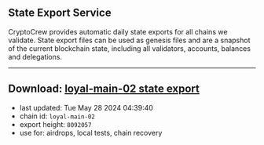 ## State Export Service
CryptoCrew provides automatic daily state exports for all chains we validate. State export files can be used as genesis files and are a snapshot of the current blockchain state, including all validators, accounts, balances and delegations.

---
**Download: [loyal-main-02 state export](https://dl-eu2.ccvalidators.com/SERVICE/loyal/loyal-main-02_export_8092057.json)**
---

- last updated: Tue May 28 2024 04:39:40
- chain id: `loyal-main-02`
- export height: `8092057`
- use for: airdrops, local tests, chain recovery
